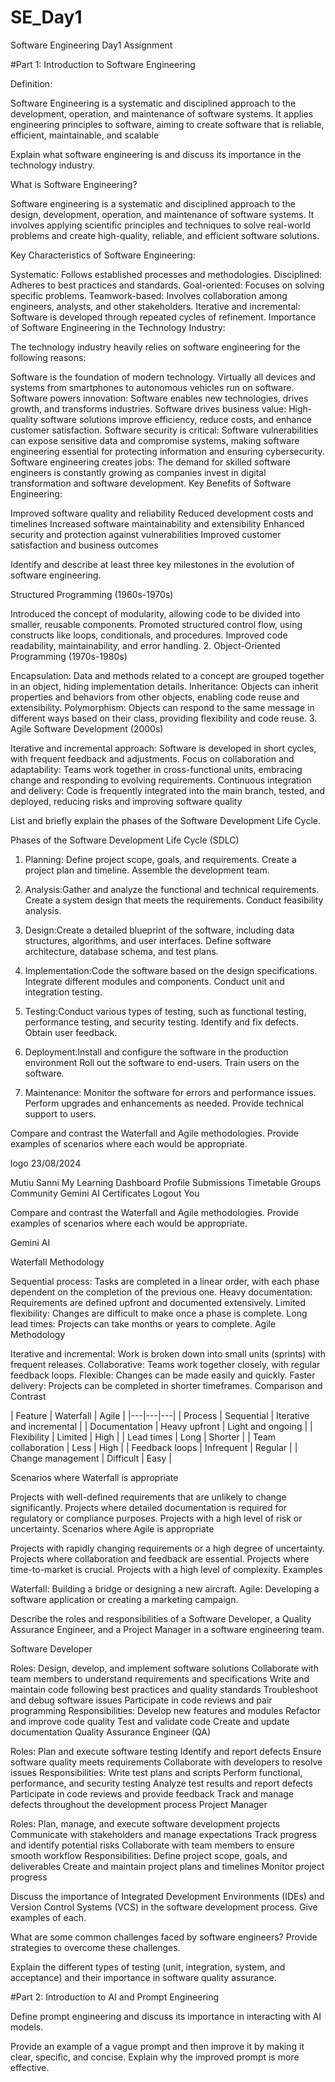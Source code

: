 # SE_Day1
Software Engineering Day1 Assignment

#Part 1: Introduction to Software Engineering

Definition:

Software Engineering is a systematic and disciplined approach to the development, operation, and maintenance of software systems. It applies engineering principles to software, aiming to create software that is reliable, efficient, maintainable, and scalable


Explain what software engineering is and discuss its importance in the technology industry.

What is Software Engineering?

Software engineering is a systematic and disciplined approach to the design, development, operation, and maintenance of software systems. It involves applying scientific principles and techniques to solve real-world problems and create high-quality, reliable, and efficient software solutions.

Key Characteristics of Software Engineering:

Systematic: Follows established processes and methodologies.
Disciplined: Adheres to best practices and standards.
Goal-oriented: Focuses on solving specific problems.
Teamwork-based: Involves collaboration among engineers, analysts, and other stakeholders.
Iterative and incremental: Software is developed through repeated cycles of refinement.
Importance of Software Engineering in the Technology Industry:

The technology industry heavily relies on software engineering for the following reasons:

Software is the foundation of modern technology. Virtually all devices and systems from smartphones to autonomous vehicles run on software.
Software powers innovation: Software enables new technologies, drives growth, and transforms industries.
Software drives business value: High-quality software solutions improve efficiency, reduce costs, and enhance customer satisfaction.
Software security is critical: Software vulnerabilities can expose sensitive data and compromise systems, making software engineering essential for protecting information and ensuring cybersecurity.
Software engineering creates jobs: The demand for skilled software engineers is constantly growing as companies invest in digital transformation and software development.
Key Benefits of Software Engineering:

Improved software quality and reliability
Reduced development costs and timelines
Increased software maintainability and extensibility
Enhanced security and protection against vulnerabilities
Improved customer satisfaction and business outcomes



Identify and describe at least three key milestones in the evolution of software engineering.

Structured Programming (1960s-1970s)

Introduced the concept of modularity, allowing code to be divided into smaller, reusable components.
Promoted structured control flow, using constructs like loops, conditionals, and procedures.
Improved code readability, maintainability, and error handling.
2. Object-Oriented Programming (1970s-1980s)

Encapsulation: Data and methods related to a concept are grouped together in an object, hiding implementation details.
Inheritance: Objects can inherit properties and behaviors from other objects, enabling code reuse and extensibility.
Polymorphism: Objects can respond to the same message in different ways based on their class, providing flexibility and code reuse.
3. Agile Software Development (2000s)

Iterative and incremental approach: Software is developed in short cycles, with frequent feedback and adjustments.
Focus on collaboration and adaptability: Teams work together in cross-functional units, embracing change and responding to evolving requirements.
Continuous integration and delivery: Code is frequently integrated into the main branch, tested, and deployed, reducing risks and improving software quality



List and briefly explain the phases of the Software Development Life Cycle.

Phases of the Software Development Life Cycle (SDLC)

1. Planning: Define project scope, goals, and requirements.
Create a project plan and timeline.
Assemble the development team.

2. Analysis:Gather and analyze the functional and technical requirements.
Create a system design that meets the requirements.
Conduct feasibility analysis.

3. Design:Create a detailed blueprint of the software, including data structures, algorithms, and user interfaces.
Define software architecture, database schema, and test plans.

4. Implementation:Code the software based on the design specifications.
Integrate different modules and components.
Conduct unit and integration testing.

5. Testing:Conduct various types of testing, such as functional testing, performance testing, and security testing.
Identify and fix defects.
Obtain user feedback.

6. Deployment:Install and configure the software in the production environment Roll out the software to end-users.
Train users on the software.

7. Maintenance: Monitor the software for errors and performance issues.
Perform upgrades and enhancements as needed.
Provide technical support to users.



Compare and contrast the Waterfall and Agile methodologies. Provide examples of scenarios where each would be appropriate.

logo
23/08/2024

Mutiu Sanni
My Learning
Dashboard
Profile
Submissions
Timetable
Groups
Community
Gemini AI
Certificates
Logout
You

Compare and contrast the Waterfall and Agile methodologies. Provide examples of scenarios where each would be appropriate.

Gemini AI

Waterfall Methodology

Sequential process: Tasks are completed in a linear order, with each phase dependent on the completion of the previous one.
Heavy documentation: Requirements are defined upfront and documented extensively.
Limited flexibility: Changes are difficult to make once a phase is complete.
Long lead times: Projects can take months or years to complete.
Agile Methodology

Iterative and incremental: Work is broken down into small units (sprints) with frequent releases.
Collaborative: Teams work together closely, with regular feedback loops.
Flexible: Changes can be made easily and quickly.
Faster delivery: Projects can be completed in shorter timeframes.
Comparison and Contrast

| Feature | Waterfall | Agile | |---|---|---| | Process | Sequential | Iterative and incremental | | Documentation | Heavy upfront | Light and ongoing | | Flexibility | Limited | High | | Lead times | Long | Shorter | | Team collaboration | Less | High | | Feedback loops | Infrequent | Regular | | Change management | Difficult | Easy |

Scenarios where Waterfall is appropriate

Projects with well-defined requirements that are unlikely to change significantly.
Projects where detailed documentation is required for regulatory or compliance purposes.
Projects with a high level of risk or uncertainty.
Scenarios where Agile is appropriate

Projects with rapidly changing requirements or a high degree of uncertainty.
Projects where collaboration and feedback are essential.
Projects where time-to-market is crucial.
Projects with a high level of complexity.
Examples

Waterfall: Building a bridge or designing a new aircraft.
Agile: Developing a software application or creating a marketing campaign.






Describe the roles and responsibilities of a Software Developer, a Quality Assurance Engineer, and a Project Manager in a software engineering team.

Software Developer

Roles:
Design, develop, and implement software solutions
Collaborate with team members to understand requirements and specifications
Write and maintain code following best practices and quality standards
Troubleshoot and debug software issues
Participate in code reviews and pair programming
Responsibilities:
Develop new features and modules
Refactor and improve code quality
Test and validate code
Create and update documentation
Quality Assurance Engineer (QA)

Roles:
Plan and execute software testing
Identify and report defects
Ensure software quality meets requirements
Collaborate with developers to resolve issues
Responsibilities:
Write test plans and scripts
Perform functional, performance, and security testing
Analyze test results and report defects
Participate in code reviews and provide feedback
Track and manage defects throughout the development process
Project Manager

Roles:
Plan, manage, and execute software development projects
Communicate with stakeholders and manage expectations
Track progress and identify potential risks
Collaborate with team members to ensure smooth workflow
Responsibilities:
Define project scope, goals, and deliverables
Create and maintain project plans and timelines
Monitor project progress 




Discuss the importance of Integrated Development Environments (IDEs) and Version Control Systems (VCS) in the software development process. Give examples of each.


What are some common challenges faced by software engineers? Provide strategies to overcome these challenges.


Explain the different types of testing (unit, integration, system, and acceptance) and their importance in software quality assurance.


#Part 2: Introduction to AI and Prompt Engineering


Define prompt engineering and discuss its importance in interacting with AI models.


Provide an example of a vague prompt and then improve it by making it clear, specific, and concise. Explain why the improved prompt is more effective.

